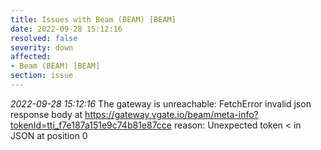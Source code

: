 ```yaml
---
title: Issues with Beam (BEAM) [BEAM]
date: 2022-09-28 15:12:16
resolved: false
severity: down
affected:
- Beam (BEAM) [BEAM]
section: issue
---
```


*2022-09-28 15:12:16* The gateway is unreachable: FetchError invalid json response body at https://gateway.vgate.io/beam/meta-info?tokenId=tti_f7e187a151e9c74b81e87cce reason: Unexpected token < in JSON at position 0